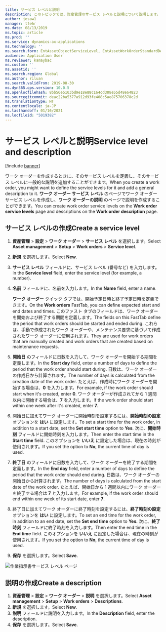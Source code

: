 ```yaml
---
title: サービス レベルと説明
description: このトピックでは、資産管理のサービス レベルと説明について説明します。
author: josaw1
manager: tfehr
ms.date: 08/13/2019
ms.topic: article
ms.prod: ''
ms.service: dynamics-ax-applications
ms.technology: ''
ms.search.form: EntAssetObjectServiceLevel, EntAssetWorkOrderStandardDescription, EntAssetWorkOrderServiceLevel, EntAssetServiceLevelLookup
audience: Application User
ms.reviewer: kamaybac
ms.custom: ''
ms.assetid: ''
ms.search.region: Global
ms.author: riluan
ms.search.validFrom: 2019-08-30
ms.dyn365.ops.version: 10.0.5
ms.openlocfilehash: 8bb56e5103bd9e18e88c164cd308e55d48e64823
ms.sourcegitcommit: deac22ba5377a912d93fe408c5ae875706378c2d
ms.translationtype: HT
ms.contentlocale: ja-JP
ms.lasthandoff: 01/16/2021
ms.locfileid: "5019382"
---
```

# <a name="service-level-and-description"></a><span data-ttu-id="13e8c-103">サービス レベルと説明</span><span class="sxs-lookup"><span data-stu-id="13e8c-103">Service level and description</span></span>

[!include [banner](../../includes/banner.md)]

 

<span data-ttu-id="13e8c-104">ワーク オーダーを作成するときに、そのサービス レベルを定義し、そのサービス レベルに一般的な説明を追加することができます。</span><span class="sxs-lookup"><span data-stu-id="13e8c-104">When you create a work order, you might want to define the service levels for it and add a general description to it.</span></span> <span data-ttu-id="13e8c-105">**ワーク オーダー サービス レベル** のページでワーク オーダー サービス レベルを作成し、**ワーク オーダーの説明** のページで説明を作成することができます。</span><span class="sxs-lookup"><span data-stu-id="13e8c-105">You can create work order service levels on the **Work order service levels** page and descriptions on the **Work order description** page.</span></span>

## <a name="create-a-service-level"></a><span data-ttu-id="13e8c-106">サービス レベルの作成</span><span class="sxs-lookup"><span data-stu-id="13e8c-106">Create a service level</span></span>

1. <span data-ttu-id="13e8c-107">**資産管理** \> **設定** \> **ワーク オーダー** \> **サービス レベル** を選択します。</span><span class="sxs-lookup"><span data-stu-id="13e8c-107">Select **Asset management** \> **Setup** \> **Work orders** \> **Service level**.</span></span>
2. <span data-ttu-id="13e8c-108">**新規** を選択します。</span><span class="sxs-lookup"><span data-stu-id="13e8c-108">Select **New**.</span></span>
3. <span data-ttu-id="13e8c-109">**サービス レベル** フィールドに、サービス レベル (番号など) を入力します。</span><span class="sxs-lookup"><span data-stu-id="13e8c-109">In the **Service level** field, enter the service level (for example, a number).</span></span>
4. <span data-ttu-id="13e8c-110">**名前** フィールドに、名前を入力します。</span><span class="sxs-lookup"><span data-stu-id="13e8c-110">In the **Name** field, enter a name.</span></span>

    <span data-ttu-id="13e8c-111">**ワーク オーダー** クイック タブでは、開始予定日時と終了予定日時を定義できます。</span><span class="sxs-lookup"><span data-stu-id="13e8c-111">On the **Work orders** FastTab, you can define expected start and end dates and times.</span></span> <span data-ttu-id="13e8c-112">このファスト タブのフィールドは、ワーク オーダーを開始および終了する期間を定義します。</span><span class="sxs-lookup"><span data-stu-id="13e8c-112">The fields on this FastTab define the period that work orders should be started and ended during.</span></span> <span data-ttu-id="13e8c-113">これらは、手動で作成されたワーク オーダーや、メンテナンス要求に基づいて作成されたワーク オーダーに使用されます。</span><span class="sxs-lookup"><span data-stu-id="13e8c-113">They are used for work orders that are manually created and work orders that are created based on maintenance requests.</span></span> 

5. <span data-ttu-id="13e8c-114">**開始日** のフィールドに日数を入力して、ワーク オーダーを開始する期間を定義します。</span><span class="sxs-lookup"><span data-stu-id="13e8c-114">In the **Start day** field, enter a number of days to define the period that the work order should start during.</span></span> <span data-ttu-id="13e8c-115">日数は、ワーク オーダーの作成日から計算されます。</span><span class="sxs-lookup"><span data-stu-id="13e8c-115">The number of days is calculated from the creation date of the work order.</span></span> <span data-ttu-id="13e8c-116">たとえば、作成時にワーク オーダーを開始する場合は、**0** を入力します。</span><span class="sxs-lookup"><span data-stu-id="13e8c-116">For example, if the work order should start when it's created, enter **0**.</span></span> <span data-ttu-id="13e8c-117">ワーク オーダーが作成されてから 1 週間以内に開始する場合は、**7** を入力します。</span><span class="sxs-lookup"><span data-stu-id="13e8c-117">If the work order should start within one week after it's created, enter **7**.</span></span>
6. <span data-ttu-id="13e8c-118">開始日に加えてワーク オーダーに開始時刻を設定するには、**開始時刻の設定** オプションを **はい** に設定します。</span><span class="sxs-lookup"><span data-stu-id="13e8c-118">To set a start time for the work order, in addition to a start date, set the **Set start time** option to **Yes**.</span></span> <span data-ttu-id="13e8c-119">次に、**開始時刻** フィールドに開始時刻を入力します。</span><span class="sxs-lookup"><span data-stu-id="13e8c-119">Then enter the start time in the **Start time** field.</span></span> <span data-ttu-id="13e8c-120">このオプションを **いいえ** に設定した場合は、現在の時刻が使用されます。</span><span class="sxs-lookup"><span data-stu-id="13e8c-120">If you set the option to **No**, the current time of day is used.</span></span>
7. <span data-ttu-id="13e8c-121">**終了日** のフィールドに日数を入力して、ワーク オーダーを終了する期間を定義します。</span><span class="sxs-lookup"><span data-stu-id="13e8c-121">In the **End day** field, enter a number of days to define the period that the work order should end during.</span></span> <span data-ttu-id="13e8c-122">日数は、ワーク オーダーの開始日から計算されます。</span><span class="sxs-lookup"><span data-stu-id="13e8c-122">The number of days is calculated from the start date of the work order.</span></span> <span data-ttu-id="13e8c-123">たとえば、開始日から 1 週間以内にワーク オーダーを終了する場合は **7** と入力します。</span><span class="sxs-lookup"><span data-stu-id="13e8c-123">For example, if the work order should end within one week of its start date, enter **7**.</span></span>
8. <span data-ttu-id="13e8c-124">終了日に加えてワーク オーダーに終了時刻を設定するには、**終了時刻の設定** オプションを **はい** に設定します。</span><span class="sxs-lookup"><span data-stu-id="13e8c-124">To set an end time for the work order, in addition to an end date, set the **Set end time** option to **Yes**.</span></span> <span data-ttu-id="13e8c-125">次に、**終了時刻** フィールドに終了時刻を入力します。</span><span class="sxs-lookup"><span data-stu-id="13e8c-125">Then enter the end time in the **End time** field.</span></span> <span data-ttu-id="13e8c-126">このオプションを **いいえ** に設定した場合は、現在の時刻が使用されます。</span><span class="sxs-lookup"><span data-stu-id="13e8c-126">If you set the option to **No**, the current time of day is used.</span></span>
9. <span data-ttu-id="13e8c-127">**保存** を選択します。</span><span class="sxs-lookup"><span data-stu-id="13e8c-127">Select **Save**.</span></span>

![作業指示書サービス レベル ページ](media/19-setup-for-work-orders.png)

## <a name="create-a-description"></a><span data-ttu-id="13e8c-129">説明の作成</span><span class="sxs-lookup"><span data-stu-id="13e8c-129">Create a description</span></span>

1. <span data-ttu-id="13e8c-130">**資産管理** \> **設定** \> **ワーク オーダー** \> **説明** を選択します。</span><span class="sxs-lookup"><span data-stu-id="13e8c-130">Select **Asset management** \> **Setup** \> **Work orders** \> **Descriptions**.</span></span>
2. <span data-ttu-id="13e8c-131">**新規** を選択します。</span><span class="sxs-lookup"><span data-stu-id="13e8c-131">Select **New**.</span></span>
3. <span data-ttu-id="13e8c-132">**説明** フィールドに説明を入力します。</span><span class="sxs-lookup"><span data-stu-id="13e8c-132">In the **Description** field, enter the description.</span></span>
4. <span data-ttu-id="13e8c-133">**保存** を選択します。</span><span class="sxs-lookup"><span data-stu-id="13e8c-133">Select **Save**.</span></span>
